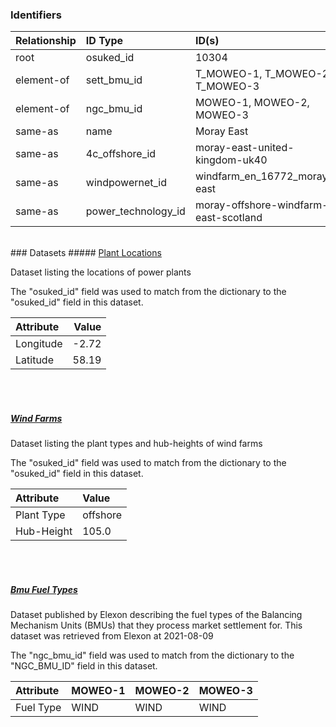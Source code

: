 ### Identifiers

| Relationship   | ID Type             | ID(s)                                 |
|:---------------|:--------------------|:--------------------------------------|
| root           | osuked_id           | 10304                                 |
| element-of     | sett_bmu_id         | T_MOWEO-1, T_MOWEO-2, T_MOWEO-3       |
| element-of     | ngc_bmu_id          | MOWEO-1, MOWEO-2, MOWEO-3             |
| same-as        | name                | Moray East                            |
| same-as        | 4c_offshore_id      | moray-east-united-kingdom-uk40        |
| same-as        | windpowernet_id     | windfarm_en_16772_moray-east          |
| same-as        | power_technology_id | moray-offshore-windfarm-east-scotland |

<br>
### Datasets
##### <a href="https://raw.githubusercontent.com/OSUKED/Dictionary-Datasets/main/datasets/plant-locations/datapackage.json">Plant Locations</a>

Dataset listing the locations of power plants

The "osuked_id" field was used to match from the dictionary to the "osuked_id" field in this dataset.

| Attribute   |   Value |
|:------------|--------:|
| Longitude   |   -2.72 |
| Latitude    |   58.19 |

<br><br>
##### <a href="https://raw.githubusercontent.com/OSUKED/Dictionary-Datasets/main/datasets/wind-farms/datapackage.json">Wind Farms</a>

Dataset listing the plant types and hub-heights of wind farms

The "osuked_id" field was used to match from the dictionary to the "osuked_id" field in this dataset.

| Attribute   | Value    |
|:------------|:---------|
| Plant Type  | offshore |
| Hub-Height  | 105.0    |

<br><br>
##### <a href="https://raw.githubusercontent.com/OSUKED/Dictionary-Datasets/main/datasets/bmu-fuel-types/datapackage.json">Bmu Fuel Types</a>

Dataset published by Elexon describing the fuel types of the Balancing Mechanism Units (BMUs) that they process market settlement for. This dataset was retrieved from Elexon at 2021-08-09

The "ngc_bmu_id" field was used to match from the dictionary to the "NGC_BMU_ID" field in this dataset.

| Attribute   | MOWEO-1   | MOWEO-2   | MOWEO-3   |
|:------------|:----------|:----------|:----------|
| Fuel Type   | WIND      | WIND      | WIND      |
